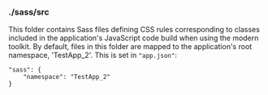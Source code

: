 ### ./sass/src

This folder contains Sass files defining CSS rules corresponding to classes
included in the application's JavaScript code build when using the modern toolkit.
By default, files in this folder are mapped to the application's root namespace, 'TestApp_2'.
This is set in `"app.json"`:

    "sass": {
        "namespace": "TestApp_2"
    }